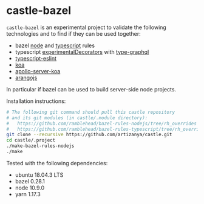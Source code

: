 # castle-bazel

```castle-bazel``` is an experimental project to validate the following technologies and to find if they can be used together:

* bazel [node](https://github.com/ramblehead/bazel-rules-nodejs) and [typescript](https://github.com/bazelbuild/rules_typescript) rules
* typescript [experimentalDecorators](https://www.typescriptlang.org/docs/handbook/decorators.html) with [type-graphql](https://github.com/19majkel94/type-graphql)
* [typescript-eslint](https://github.com/typescript-eslint/typescript-eslint)
* [koa](https://github.com/koajs/koa)
* [apollo-server-koa](https://github.com/apollographql/apollo-server/tree/master/packages/apollo-server-koa)
* [arangojs](https://github.com/arangodb/arangojs)

In particular if bazel can be used to build server-side node projects.

Installation instructions:

```bash
# The following git command should pull this castle repository
# and its git modules (in castle/.module directory):
#   https://github.com/ramblehead/bazel-rules-nodejs/tree/rh_overrides
#   https://github.com/ramblehead/bazel-rules-typescript/tree/rh_overrides
git clone --recursive https://github.com/artizanya/castle.git
cd castle/.project
./make-bazel-rules-nodejs
./make
```

Tested with the following dependencies:
* ubuntu 18.04.3 LTS
* bazel 0.28.1
* node 10.9.0
* yarn 1.17.3
